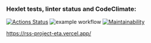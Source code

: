 ### Hexlet tests, linter status and CodeClimate:
[![Actions Status](https://github.com/MaximKalinchuk/frontend-project-lvl3/workflows/hexlet-check/badge.svg)](https://github.com/MaximKalinchuk/frontend-project-lvl3/actions)
![example workflow](https://github.com/MaximKalinchuk/frontend-project-lvl3/actions/workflows/nodejs.yml/badge.svg)
[![Maintainability](https://api.codeclimate.com/v1/badges/7222cca58b561075c7df/maintainability)](https://codeclimate.com/github/MaximKalinchuk/frontend-project-lvl3/maintainability)

https://rss-project-eta.vercel.app/
